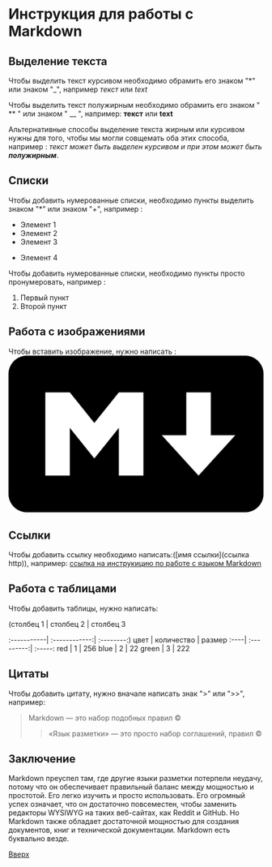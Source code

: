 <a id="up"></a>
# Инструкция для работы с Markdown

## Выделение текста

Чтобы выделить текст курсивом необходимо обрамить его знаком "*" или знаком "_", например *текст* или _text_

Чтобы выделить текст полужирным необходимо обрамить его знаком " ** " или знаком " __ ",  например: **текст** или __text__ 

Альтернативные способы выделение текста жирным или курсивом нужны для того, чтобы мы могли совщемать оба этих способа, например : 
_текст может быть выделен курсивом и при этом может быть **полужирным**_.

## Списки

Чтобы добавить нумерованные списки, необходимо пункты выделить знаком "*" или знаком "+", например :
* Элемент 1 
* Элемент 2
* Элемент 3
+ Элемент 4

Чтобы добавить нумерованные списки, необходимо пункты просто пронумеровать, например :

1. Первый пункт
2. Второй пункт

## Работа с изображениями

Чтобы вставить изображение, нужно написать : ![markdown.logo](logo.png)

## Ссылки

Чтобы добавить ссылку необходимо написать:([имя ссылки](ссылка http)), например: [ссылка на инструкицию по работе с языком Markdown](https://learn.microsoft.com/ru-ru/contribute/content/markdown-reference)

## Работа с таблицами 

Чтобы добавить таблицы, нужно написать: 

(столбец 1 | столбец 2 | столбец 3

:-----------| :------------:| :--------:)
цвет | количество | размер
:----| :---------:| :-----:
red | 1 | 256
blue | 2 | 22
green | 3 | 222

## Цитаты

Чтобы добавить цитату, нужно вначале написать знак ">" или ">>", например:

> Markdown — это набор подобных правил ©
 >> «Язык разметки» — это просто набор соглашений, правил ©

## Заключение

Markdown преуспел там, где другие языки разметки потерпели неудачу, потому что он обеспечивает правильный баланс между мощностью и простотой. Его легко изучить и просто использовать. Его огромный успех означает, что он достаточно повсеместен, чтобы заменить редакторы WYSIWYG на таких веб-сайтах, как Reddit и GitHub. Но Markdown также обладает достаточной мощностью для создания документов, книг и технической документации. Markdown есть буквально везде.

[Вверх](#up)